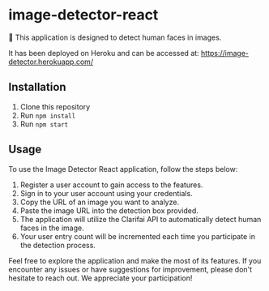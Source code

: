 # image-detector-react
🚀 This application is designed to detect human faces in images. 

It has been deployed on Heroku and can be accessed at: https://image-detector.herokuapp.com/

## Installation
1. Clone this repository
2. Run `npm install`
3. Run `npm start`

## Usage
To use the Image Detector React application, follow the steps below:

1. Register a user account to gain access to the features.
2. Sign in to your user account using your credentials.
3. Copy the URL of an image you want to analyze.
4. Paste the image URL into the detection box provided.
5. The application will utilize the Clarifai API to automatically detect human faces in the image.
6. Your user entry count will be incremented each time you participate in the detection process.

Feel free to explore the application and make the most of its features. If you encounter any issues or have suggestions for improvement, please don't hesitate to reach out. We appreciate your participation!
